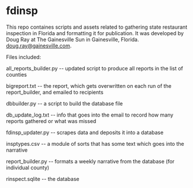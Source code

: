 # fdinsp

This repo containes scripts and assets related to gathering state restaurant inspection in Florida and formatting it for publication.
It was developed by Doug Ray at The Gainesville Sun in Gainesville, Florida. doug.ray@gainesville.com.

Files included:

all_reports_builder.py -- updated script to produce all reports in the list of counties

bigreport.txt -- the report, which gets overwritten on each run of the report_builder, and emailed to recipients

dbbuilder.py -- a script to build the database file

db_update_log.txt -- info that goes into the email to record how many reports gathered or what was missed

fdinsp_updater.py -- scrapes data and deposits it into a database

insptypes.csv -- a module of sorts that has some text which goes into the narrative

report_builder.py -- formats a weekly narrative from the database (for individual county)

rinspect.sqlite -- the database
